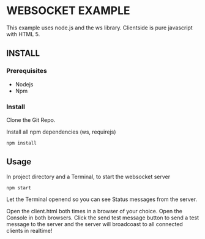 # WEBSOCKET EXAMPLE

This example uses node.js and the ws library. Clientside is pure javascript with HTML 5.

## INSTALL

### Prerequisites

- Nodejs
- Npm

### Install

Clone the Git Repo.

Install all npm dependencies (ws, requirejs)
```
npm install
```

## Usage
In project directory and a Terminal, to start the websocket server
```
npm start
```
Let the Terminal openend so you can see Status messages from the server.

Open the client.html both times in a browser of your choice. Open the Console in both browsers.
Click the send test message button to send a test message to the server and the server will broadcoast to all connected clients in realtime!
